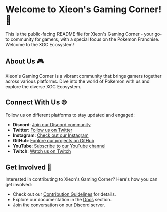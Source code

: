 # Welcome to Xieon's Gaming Corner! 👾

This is the public-facing README file for Xieon's Gaming Corner - your go-to community for gamers, with a special focus on the Pokemon Franchise. Welcome to the XGC Ecosystem!

## About Us 🎮

Xieon's Gaming Corner is a vibrant community that brings gamers together across various platforms. Dive into the world of Pokemon with us and explore the diverse XGC Ecosystem.

## Connect With Us 🌐

Follow us on different platforms to stay updated and engaged:

- **Discord**: [Join our Discord community](https://discord.gg/xieon)
- **Twitter**: [Follow us on Twitter](https://twitter.com/XieonGaming)
- **Instagram**: [Check out our Instagram](#)
- **GitHub**: [Explore our projects on GitHub](https://github.com/Xieons-Gaming-Corner)
- **YouTube**: [Subscribe to our YouTube channel](http://yt.xieon.co)
- **Twitch**: [Watch us on Twitch](http://twitch.xieon.co)

## Get Involved 🚀

Interested in contributing to Xieon's Gaming Corner? Here's how you can get involved:

- Check out our [Contribution Guidelines](#) for details.
- Explore our documentation in the [Docs](#) section.
- Join the conversation on our Discord server.
